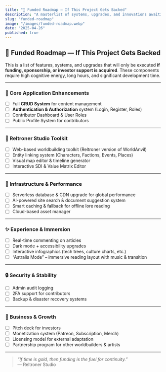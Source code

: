 ```yaml
---
title: "💸 Funded Roadmap — If This Project Gets Backed"
description: "A masterlist of systems, upgrades, and innovations awaiting realization—activated only through investor support or external funding."
slug: "funded-roadmap"
image: "/images/funded-roadmap.webp"
date: "2025-04-26"
published: true
---
```


## 💸 Funded Roadmap — If This Project Gets Backed

This is a list of features, systems, and upgrades that will only be executed **if funding, sponsorship, or investor support is acquired**. These components require high cognitive energy, long hours, and significant development time.

---

### 🧠 Core Application Enhancements
- [ ] Full **CRUD System** for content management
- [ ] **Authentication & Authorization** system (Login, Register, Roles)
- [ ] Contributor Dashboard & User Roles
- [ ] Public Profile System for contributors

---

### 🧰 Reltroner Studio Toolkit
- [ ] Web-based worldbuilding toolkit (Reltroner version of WorldAnvil)
- [ ] Entity linking system (Characters, Factions, Events, Places)
- [ ] Visual map editor & timeline generator
- [ ] Interactive SDI & Value Matrix Editor

---

### 🧭 Infrastructure & Performance
- [ ] Serverless database & CDN upgrade for global performance
- [ ] AI-powered site search & document suggestion system
- [ ] Smart caching & fallback for offline lore reading
- [ ] Cloud-based asset manager

---

### ✨ Experience & Immersion
- [ ] Real-time commenting on articles
- [ ] Dark mode + accessibility upgrades
- [ ] Interactive infographics (tech trees, culture charts, etc.)
- [ ] “Astralis Mode” – immersive reading layout with music & transition

---

### 🔒 Security & Stability
- [ ] Admin audit logging
- [ ] 2FA support for contributors
- [ ] Backup & disaster recovery systems

---

### 🧾 Business & Growth
- [ ] Pitch deck for investors
- [ ] Monetization system (Patreon, Subscription, Merch)
- [ ] Licensing model for external adaptation
- [ ] Partnership program for other worldbuilders & artists

---

> _“If time is gold, then funding is the fuel for continuity.”_  
> — Reltroner Studio

